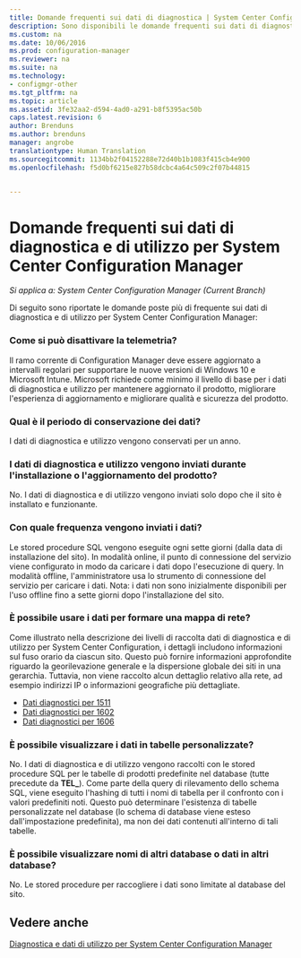 ```yaml
---
title: Domande frequenti sui dati di diagnostica | System Center Configuration Manager
description: Sono disponibili le domande frequenti sui dati di diagnostica e di utilizzo per System Center Configuration Manager.
ms.custom: na
ms.date: 10/06/2016
ms.prod: configuration-manager
ms.reviewer: na
ms.suite: na
ms.technology:
- configmgr-other
ms.tgt_pltfrm: na
ms.topic: article
ms.assetid: 3fe32aa2-d594-4ad0-a291-b8f5395ac50b
caps.latest.revision: 6
author: Brenduns
ms.author: brenduns
manager: angrobe
translationtype: Human Translation
ms.sourcegitcommit: 1134bb2f04152288e72d40b1b1083f415cb4e900
ms.openlocfilehash: f5d0bf6215e827b58dcbc4a64c509c2f07b44815


---
```

# <a name="frequently-asked-questions-about-diagnostics-and-usage-data-for-system-center-configuration-manager"></a>Domande frequenti sui dati di diagnostica e di utilizzo per System Center Configuration Manager

*Si applica a: System Center Configuration Manager (Current Branch)*

Di seguito sono riportate le domande poste più di frequente sui dati di diagnostica e di utilizzo per System Center Configuration Manager:  

###  <a name="a-namebkmkoffa-how-do-i-turn-off-telemetry"></a><a name="bkmk_off"></a> Come si può disattivare la telemetria?  
 Il ramo corrente di Configuration Manager deve essere aggiornato a intervalli regolari per supportare le nuove versioni di Windows 10 e Microsoft Intune. Microsoft richiede come minimo il livello di base per i dati di diagnostica e utilizzo per mantenere aggiornato il prodotto, migliorare l'esperienza di aggiornamento e migliorare qualità e sicurezza del prodotto.  

###  <a name="a-namebkmkretentiona-what-is-the-data-retention-period"></a><a name="bkmk_retention"></a> Qual è il periodo di conservazione dei dati?  
 I dati di diagnostica e utilizzo vengono conservati per un anno.  

###  <a name="a-namebkmkupdatea-is-diagnostics-and-usage-data-sent-when-installing-or-updating-the-product"></a><a name="bkmk_update"></a> I dati di diagnostica e utilizzo vengono inviati durante l'installazione o l'aggiornamento del prodotto?  
 No. I dati di diagnostica e di utilizzo vengono inviati solo dopo che il sito è installato e funzionante.  

###  <a name="a-namebkmkfrequencya-how-frequently-is-the-data-sent"></a><a name="bkmk_frequency"></a> Con quale frequenza vengono inviati i dati?  
 Le stored procedure SQL vengono eseguite ogni sette giorni (dalla data di installazione del sito). In modalità online, il punto di connessione del servizio viene configurato in modo da caricare i dati dopo l'esecuzione di query. In modalità offline, l'amministratore usa lo strumento di connessione del servizio per caricare i dati. Nota: i dati non sono inizialmente disponibili per l'uso offline fino a sette giorni dopo l'installazione del sito.  

###  <a name="a-namebkmknetworka-can-the-data-be-used-to-form-a-network-map"></a><a name="bkmk_network"></a> È possibile usare i dati per formare una mappa di rete?  
 Come illustrato nella descrizione dei livelli di raccolta dati di diagnostica e di utilizzo per System Center Configuration, i dettagli includono informazioni sul fuso orario da ciascun sito. Questo può fornire informazioni approfondite riguardo la georilevazione generale e la dispersione globale dei siti in una gerarchia. Tuttavia, non viene raccolto alcun dettaglio relativo alla rete, ad esempio indirizzi IP o informazioni geografiche più dettagliate.
 - [Dati diagnostici per 1511](/sccm/core/plan-design/diagnostics/levels-of-diagnostic-usage-data-collection-1511)
 - [Dati diagnostici per 1602](/sccm/core/plan-design/diagnostics/levels-of-diagnostic-usage-data-collection-1602)
 - [Dati diagnostici per 1606](/sccm/core/plan-design/diagnostics/levels-of-diagnostic-usage-data-collection-1606)


###  <a name="a-namebkmktablesa-can-you-see-data-in-custom-tables"></a><a name="bkmk_tables"></a> È possibile visualizzare i dati in tabelle personalizzate?  
 No. I dati di diagnostica e di utilizzo vengono raccolti con le stored procedure SQL per le tabelle di prodotti predefinite nel database (tutte precedute da **TEL_**). Come parte della query di rilevamento dello schema SQL, viene eseguito l'hashing di tutti i nomi di tabella per il confronto con i valori predefiniti noti. Questo può determinare l'esistenza di tabelle personalizzate nel database (lo schema di database viene esteso dall'impostazione predefinita), ma non dei dati contenuti all'interno di tali tabelle.  

###  <a name="a-namebkmkdatabasesa-can-you-see-names-of-other-databases-or-data-in-other-databases"></a><a name="bkmk_databases"></a> È possibile visualizzare nomi di altri database o dati in altri database?  
 No. Le stored procedure per raccogliere i dati sono limitate al database del sito.  

## <a name="see-also"></a>Vedere anche  
 [Diagnostica e dati di utilizzo per System Center Configuration Manager](../../core/plan-design/diagnostics/diagnostics-and-usage-data.md)



<!--HONumber=Nov16_HO1-->


